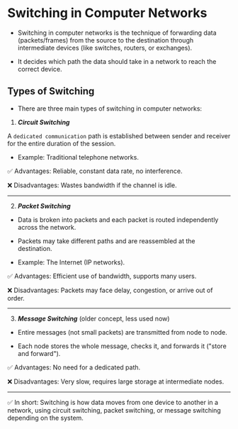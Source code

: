 # Switching in Computer Networks

- Switching in computer networks is the technique of forwarding data (packets/frames) from the source to the destination through intermediate devices (like switches, routers, or exchanges).

- It decides which path the data should take in a network to reach the correct device.

##  Types of Switching

- There are three main types of switching in computer networks:

1. ***Circuit Switching***

A `dedicated communication` path is established between sender and receiver for the entire duration of the session.

- Example: Traditional telephone networks.

✅ Advantages: Reliable, constant data rate, no interference.

❌ Disadvantages: Wastes bandwidth if the channel is idle.

---

2. ***Packet Switching***

- Data is broken into packets and each packet is routed independently across the network.

- Packets may take different paths and are reassembled at the destination.

- Example: The Internet (IP networks).

✅ Advantages: Efficient use of bandwidth, supports many users.

❌ Disadvantages: Packets may face delay, congestion, or arrive out of order.

---

3. ***Message Switching*** (older concept, less used now)

- Entire messages (not small packets) are transmitted from node to node.

- Each node stores the whole message, checks it, and forwards it ("store and forward").

✅ Advantages: No need for a dedicated path.

❌ Disadvantages: Very slow, requires large storage at intermediate nodes.

---

✅ In short:
Switching is how data moves from one device to another in a network, using circuit switching, packet switching, or message switching depending on the system.